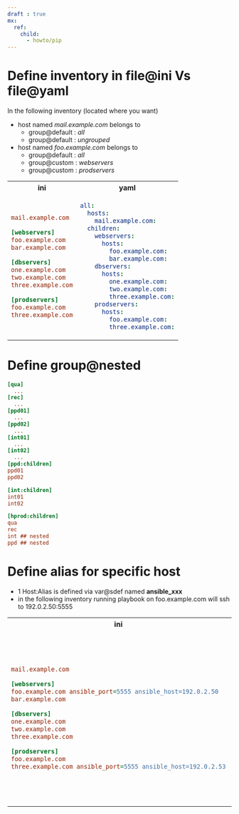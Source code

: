 ```yaml
---
draft : true
mx:  
  ref:
    child:
      - howto/pip
---
```


# Define inventory in file@ini Vs file@yaml
In the following inventory (located where you want)
  - host named *mail.example.com* belongs to 
    - group@default : *all*  
    - group@default : *ungrouped*
  - host named *foo.example.com* belongs to 
    - group@default : *all*  
    - group@custom : *webservers*
    - group@custom : *prodservers*

<table>
<th>ini</th><th>yaml</th>
<tr>
<td>

```ini
mail.example.com

[webservers]
foo.example.com
bar.example.com

[dbservers]
one.example.com
two.example.com
three.example.com

[prodservers]
foo.example.com
three.example.com
```
</td>
<td>

```yaml
all:
  hosts:
    mail.example.com:
  children:
    webservers:
      hosts:
        foo.example.com:
        bar.example.com:
    dbservers:
      hosts:
        one.example.com:
        two.example.com:
        three.example.com:
    prodservers:
      hosts:
        foo.example.com:
        three.example.com:
```

</td>
</tr>
</table>

# Define group@nested

```ini
[qua]
  ...
[rec]
  ...
[ppd01]
  ...
[ppd02]
  ...
[int01]
  ...
[int02]
  ...
[ppd:children]
ppd01
ppd02

[int:children]
int01
int02

[hprod:children]
qua
rec
int ## nested
ppd ## nested
```

# Define alias for specific host
- 1 Host:Alias is defined via var@sdef named **ansible_xxx**
- in the following inventory running playbook on foo.example.com will ssh to 192.0.2.50:5555

<table>
<th>ini</th><th>yaml</th>
<tr>
<td>

```ini
mail.example.com

[webservers]
foo.example.com ansible_port=5555 ansible_host=192.0.2.50
bar.example.com 

[dbservers]
one.example.com
two.example.com
three.example.com

[prodservers]
foo.example.com
three.example.com ansible_port=5555 ansible_host=192.0.2.53
```
</td>
<td>

```yaml
all:
  hosts:
    mail.example.com:
  children:
    webservers:
      hosts:
        foo.example.com:
          ansible_port: 5555
          ansible_host: 192.0.2.52
        bar.example.com:
    dbservers:
      hosts:
        one.example.com:
        two.example.com:
        three.example.com:
    prodservers:
      hosts:
        foo.example.com:
        three.example.com:
          ansible_port: 5555
          ansible_host: 192.0.2.52
```

</td>
</tr>
</table>

